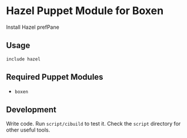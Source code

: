 # Hazel Puppet Module for Boxen

Install Hazel prefPane

## Usage

```puppet
include hazel
```

## Required Puppet Modules

* `boxen`

## Development

Write code. Run `script/cibuild` to test it. Check the `script`
directory for other useful tools.
